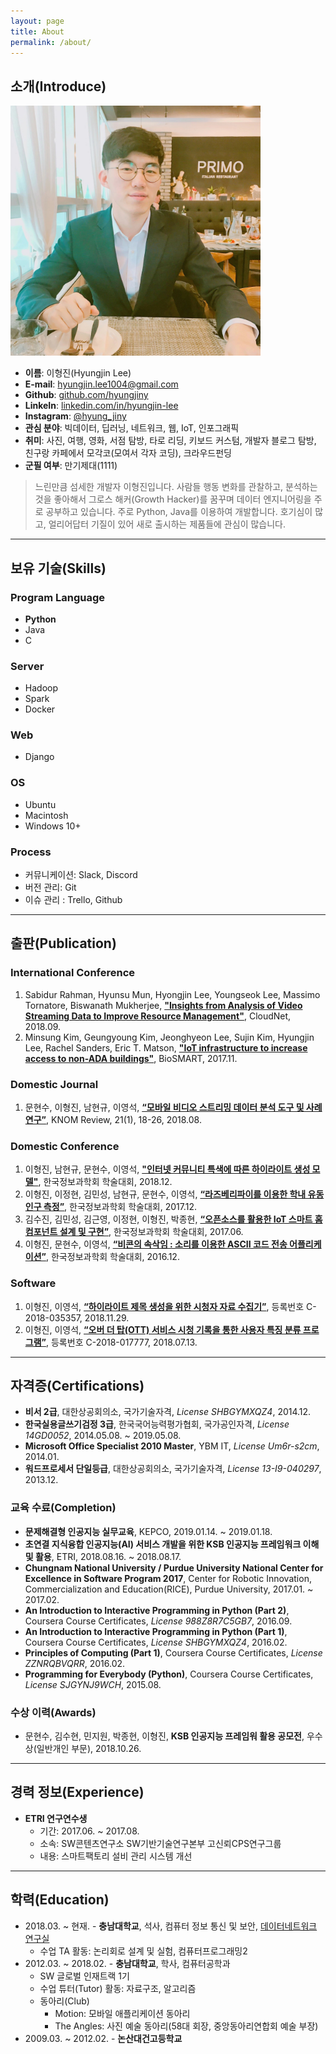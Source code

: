 ```yaml
---
layout: page
title: About
permalink: /about/
---
```


## 소개(Introduce)
<!--![프로필이미지](/images/profile.JPG)-->
<img width="400" src="/images/profile.JPG" title="프로필이미지">

- **이름**: 이형진(Hyungjin Lee)
- **E-mail**: hyungjin.lee1004@gmail.com
- **Github**: [github.com/hyungjiny](https://github.com/HyungJiny)
- **LinkeIn**: [linkedin.com/in/hyungjin-lee](https://www.linkedin.com/in/hyungjin-lee-17a647113)
- **Instagram**: [@hyung_jiny](https://www.instagram.com/hyung_jiny)
- **관심 분야**: 빅데이터, 딥러닝, 네트워크, 웹, IoT, 인포그래픽
- **취미**: 사진, 여행, 영화, 서점 탐방, 타로 리딩, 키보드 커스텀, 개발자 블로그 탐방, 친구랑 카페에서 모각코(모여서 각자 코딩), 크라우드펀딩
- **군필 여부**: 만기제대(1111)

> 느린만큼 섬세한 개발자 이형진입니다.
> 사람들 행동 변화를 관찰하고, 분석하는 것을 좋아해서 그로스 해커(Growth Hacker)를 꿈꾸며 데이터 엔지니어링을 주로 공부하고 있습니다.
> 주로 Python, Java를 이용하여 개발합니다.
> 호기심이 많고, 얼리어답터 기질이 있어 새로 출시하는 제품들에 관심이 많습니다.

***

## 보유 기술(Skills)

### Program Language
- **Python**
- Java
- C

### Server
- Hadoop
- Spark
- Docker

### Web
- Django

### OS
- Ubuntu
- Macintosh
- Windows 10+

### Process
- 커뮤니케이션: Slack, Discord
- 버전 관리: Git
- 이슈 관리 : Trello, Github

***

## 출판(Publication)

### International Conference
1. Sabidur Rahman, Hyunsu Mun, Hyongjin Lee, Youngseok Lee, Massimo Tornatore, Biswanath Mukherjee, **["Insights from Analysis of Video Streaming Data to Improve Resource Management"](https://arxiv.org/abs/1806.08516)**, CloudNet, 2018.09.
2. Minsung Kim, Geungyoung Kim, Jeonghyeon Lee, Sujin Kim, Hyungjin Lee, Rachel Sanders, Eric T. Matson, **["IoT infrastructure to increase access to non-ADA buildings"](https://ieeexplore.ieee.org/document/8095337/)**, BioSMART, 2017.11.

### Domestic Journal
1. 문현수, 이형진, 남현규, 이영석, **[“모바일 비디오 스트리밍 데이터 분석 도구 및 사례 연구”](https://drive.google.com/file/d/1-HHLVv_79X7NusWvhfxZWNjXLz0xvSNy/view)**, KNOM Review, 21(1), 18-26, 2018.08.

### Domestic Conference
1. 이형진, 남현규, 문현수, 이영석, **["인터넷 커뮤니티 특색에 따른 하이라이트 생성 모델"](https://drive.google.com/file/d/1KIJbMy7urieNBE-n7WHM7cWIwSsoVzMJ/view?usp=sharing)**, 한국정보과학회 학술대회, 2018.12.
2. 이형진, 이정현, 김민성, 남현규, 문현수, 이영석, **[“라즈베리파이를 이용한 학내 유동인구 측정”](https://drive.google.com/file/d/1HcKl--F8cRvdyOkwcmWWBr3GNLk86b5a/view)**, 한국정보과학회 학술대회, 2017.12.
3. 김수진, 김민성, 김근영, 이정현, 이형진, 박종현, **[“오픈소스를 활용한 IoT 스마트 홈 컴포넌트 설계 및 구현”](https://drive.google.com/file/d/11zNeSzLd9TEC4XiR5MoOFClBNeGVEieD/view?usp=sharing)**, 한국정보과학회 학술대회, 2017.06.
4. 이형진, 문현수, 이영석, **[“비콘의 속삭임 : 소리를 이용한 ASCII 코드 전송 어플리케이션”](https://drive.google.com/file/d/0BzlOUWdS-xdmQ2VrRUVsa29tVzQ/view)**, 한국정보과학회 학술대회, 2016.12.

### Software
1. 이형진, 이영석,  **[“하이라이트 제목 생성을 위한 시청자 자료 수집기”](https://drive.google.com/file/d/1qFiJWalSJCWv2159p8b5PqQSQPcUCed6/view)**, 등록번호 C-2018-035357, 2018.11.29.
2. 이형진, 이영석, **[“오버 더 탑(OTT) 서비스 시청 기록을 통한 사용자 특징 분류 프로그램”](https://drive.google.com/file/d/1ZCjrYXZHzcpi_vODCi2bCDYuKBrcHb-P/view)**, 등록번호 C-2018-017777, 2018.07.13.

***

## 자격증(Certifications)
- **비서 2급**, 대한상공회의소, 국가기술자격, *License SHBGYMXQZ4*, 2014.12.
- **한국실용글쓰기검정 3급**, 한국국어능력평가협회, 국가공인자격, *License 14GD0052*, 2014.05.08. ~ 2019.05.08.
- **Microsoft Office Specialist 2010 Master**, YBM IT, *License Um6r-s2cm*, 2014.01.
- **워드프로세서 단일등급**, 대한상공회의소, 국가기술자격, *License 13-I9-040297*, 2013.12.

### 교육 수료(Completion)
- **문제해결형 인공지능 실무교육**, KEPCO, 2019.01.14. ~ 2019.01.18.
- **초연결 지식융합 인공지능(AI) 서비스 개발을 위한 KSB 인공지능 프레임워크 이해 및 활용**, ETRI, 2018.08.16. ~ 2018.08.17.
- **Chungnam National University / Purdue University National Center for Excellence in Software Program 2017**, Center for Robotic Innovation, Commercialization and Education(RICE), Purdue University, 2017.01. ~ 2017.02.
- **An Introduction to Interactive Programming in Python (Part 2)**, Coursera Course Certificates, *License 988Z8R7C5GB7*, 2016.09.
- **An Introduction to Interactive Programming in Python (Part 1)**, Coursera Course Certificates, *License SHBGYMXQZ4*, 2016.02.
- **Principles of Computing (Part 1)**, Coursera Course Certificates, *License ZZNRQBVQRR*, 2016.02.
- **Programming for Everybody (Python)**, Coursera Course Certificates, *License SJGYNJ9WCH*, 2015.08.

### 수상 이력(Awards)
- 문현수, 김수현, 민지원, 박종현, 이형진, **KSB 인공지능 프레임워 활용 공모전**, 우수상(일반개인 부문), 2018.10.26.

***

## 경력 정보(Experience)
- **ETRI 연구연수생**
    - 기간: 2017.06. ~ 2017.08.
    - 소속: SW콘텐츠연구소 SW기반기술연구본부 고신뢰CPS연구그룹
    - 내용: 스마트팩토리 설비 관리 시스템 개선

***

## 학력(Education)
- 2018.03. ~ 현재. - **충남대학교**, 석사, 컴퓨터 정보 통신 및 보안, [데이터네트워크 연구실](https://dnlab.cs-cnu.org/)
  - 수업 TA 활동: 논리회로 설계 및 실험, 컴퓨터프로그래밍2
- 2012.03. ~ 2018.02. - **충남대학교**, 학사, 컴퓨터공학과
  - SW 글로벌 인재트랙 1기
  - 수업 튜터(Tutor) 활동: 자료구조, 알고리즘
  - 동아리(Club)
    - Motion: 모바일 애플리케이션 동아리
    - The Angles: 사진 예술 동아리(58대 회장, 중앙동아리연합회 예술 부장)
- 2009.03. ~ 2012.02. - **논산대건고등학교**
